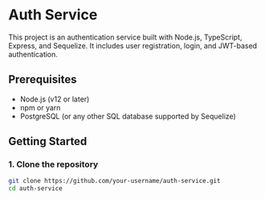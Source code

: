 # Auth Service

This project is an authentication service built with Node.js, TypeScript, Express, and Sequelize. It includes user registration, login, and JWT-based authentication.

## Prerequisites

- Node.js (v12 or later)
- npm or yarn
- PostgreSQL (or any other SQL database supported by Sequelize)

## Getting Started

### 1. Clone the repository

```sh
git clone https://github.com/your-username/auth-service.git
cd auth-service
